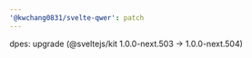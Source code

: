 ```yaml
---
'@kwchang0831/svelte-qwer': patch
---
```


dpes: upgrade (@sveltejs/kit 1.0.0-next.503 -> 1.0.0-next.504)

